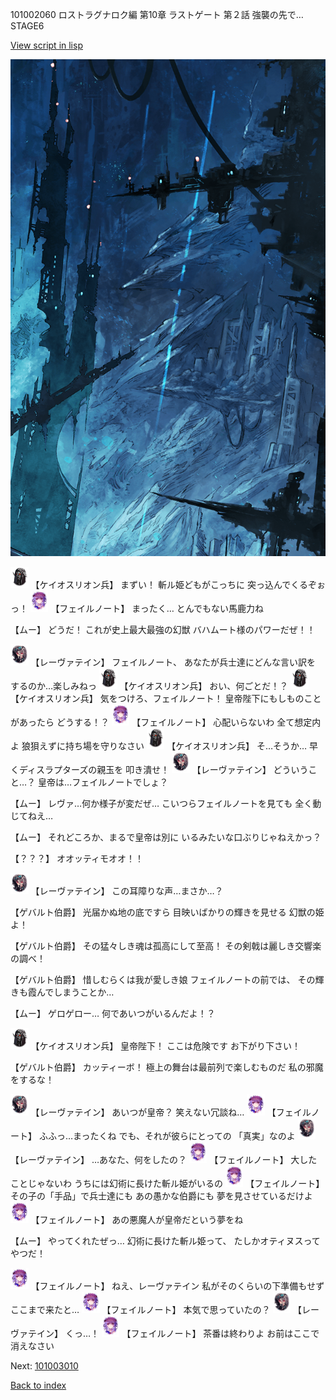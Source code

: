 101002060 ロストラグナロク編 第10章 ラストゲート 第２話 強襲の先で… STAGE6

[View script in lisp](../scripts/101002060.txt)

![underground_world_1.png](../images/backgrounds/underground_world_1.png)

<img src="../images/units/3820001.png" alt="3820001.png" height="34"/>
【ケイオスリオン兵】
まずい！
斬ル姫どもがこっちに
突っ込んでくるぞぉっ！

<img src="../images/units/3401911.png" alt="3401911.png" height="34"/>
【フェイルノート】
まったく…
とんでもない馬鹿力ね

【ムー】
どうだ！
これが史上最大最強の幻獣
バハムート様のパワーだぜ！！

<img src="../images/units/3100211.png" alt="3100211.png" height="34"/>
【レーヴァテイン】
フェイルノート、
あなたが兵士達にどんな言い訳を
するのか…楽しみねっ

<img src="../images/units/3820001.png" alt="3820001.png" height="34"/>
【ケイオスリオン兵】
おい、何ごとだ！？

<img src="../images/units/3820001.png" alt="3820001.png" height="34"/>
【ケイオスリオン兵】
気をつけろ、フェイルノート！
皇帝陛下にもしものことがあったら
どうする！？

<img src="../images/units/3401911.png" alt="3401911.png" height="34"/>
【フェイルノート】
心配いらないわ
全て想定内よ
狼狽えずに持ち場を守りなさい

<img src="../images/units/3820001.png" alt="3820001.png" height="34"/>
【ケイオスリオン兵】
そ…そうか…
早くディスラプターズの親玉を
叩き潰せ！

<img src="../images/units/3100211.png" alt="3100211.png" height="34"/>
【レーヴァテイン】
どういうこと…？
皇帝は…フェイルノートでしょ？

【ムー】
レヴァ…何か様子が変だぜ…
こいつらフェイルノートを見ても
全く動じてねえ…

【ムー】
それどころか、まるで皇帝は別に
いるみたいな口ぶりじゃねえかっ？

【？？？】
オオッティモオオ！！

<img src="../images/units/3100211.png" alt="3100211.png" height="34"/>
【レーヴァテイン】
この耳障りな声…まさか…？

【ゲバルト伯爵】
光届かぬ地の底ですら
目映いばかりの輝きを見せる
幻獣の姫よ！

【ゲバルト伯爵】
その猛々しき魂は孤高にして至高！
その剣戟は麗しき交響楽の調べ！

【ゲバルト伯爵】
惜しむらくは我が愛しき娘
フェイルノートの前では、
その輝きも霞んでしまうことか…

【ムー】
ゲロゲロー…
何であいつがいるんだよ！？

<img src="../images/units/3820001.png" alt="3820001.png" height="34"/>
【ケイオスリオン兵】
皇帝陛下！
ここは危険です
お下がり下さい！

【ゲバルト伯爵】
カッティーボ！
極上の舞台は最前列で楽しむものだ
私の邪魔をするな！

<img src="../images/units/3100211.png" alt="3100211.png" height="34"/>
【レーヴァテイン】
あいつが皇帝？
笑えない冗談ね…

<img src="../images/units/3401911.png" alt="3401911.png" height="34"/>
【フェイルノート】
ふふっ…まったくね
でも、それが彼らにとっての
「真実」なのよ

<img src="../images/units/3100211.png" alt="3100211.png" height="34"/>
【レーヴァテイン】
…あなた、何をしたの？

<img src="../images/units/3401911.png" alt="3401911.png" height="34"/>
【フェイルノート】
大したことじゃないわ
うちには幻術に長けた斬ル姫がいるの

<img src="../images/units/3401911.png" alt="3401911.png" height="34"/>
【フェイルノート】
その子の「手品」で兵士達にも
あの愚かな伯爵にも
夢を見させているだけよ

<img src="../images/units/3401911.png" alt="3401911.png" height="34"/>
【フェイルノート】
あの悪魔人が皇帝だという夢をね

【ムー】
やってくれたぜっ…
幻術に長けた斬ル姫って、
たしかオティヌスってやつだ！

<img src="../images/units/3401911.png" alt="3401911.png" height="34"/>
【フェイルノート】
ねえ、レーヴァテイン
私がそのくらいの下準備もせず
ここまで来たと…

<img src="../images/units/3401911.png" alt="3401911.png" height="34"/>
【フェイルノート】
本気で思っていたの？

<img src="../images/units/3100211.png" alt="3100211.png" height="34"/>
【レーヴァテイン】
くっ…！

<img src="../images/units/3401911.png" alt="3401911.png" height="34"/>
【フェイルノート】
茶番は終わりよ
お前はここで消えなさい

Next: [101003010](101003010.md)

[Back to index](index.md)
